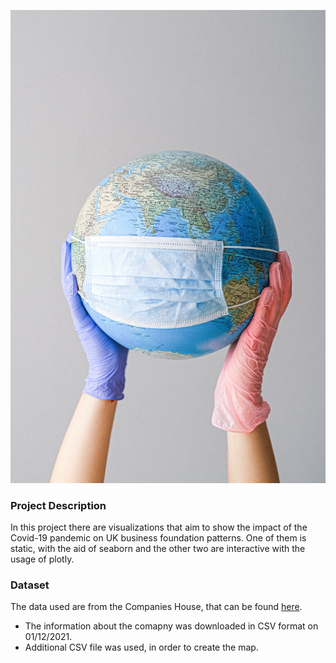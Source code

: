 ![covid!](covid_image.jpg)


### Project Description

In this project there are visualizations that aim to show the impact of the Covid-19 pandemic on UK business foundation patterns.
One of them is static, with the aid of seaborn and the other two are interactive with the usage of plotly.

### Dataset 

The data used are from the Companies House, that can be found [here](http://download.companieshouse.gov.uk/en_output.html). 

* The information about the comapny was downloaded in CSV format on 01/12/2021. 
* Additional CSV file was used, in order to create the map. 
